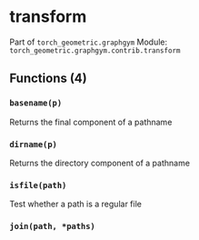 # transform

Part of `torch_geometric.graphgym`
Module: `torch_geometric.graphgym.contrib.transform`

## Functions (4)

### `basename(p)`

Returns the final component of a pathname

### `dirname(p)`

Returns the directory component of a pathname

### `isfile(path)`

Test whether a path is a regular file

### `join(path, *paths)`

